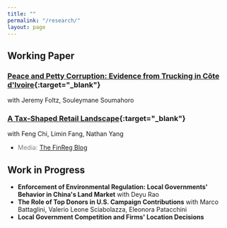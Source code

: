 ```yaml
---
title: ""
permalink: "/research/"
layout: page
---
```


## Working Paper

### [Peace and Petty Corruption: Evidence from Trucking in Côte d'Ivoire](https://papers.ssrn.com/sol3/papers.cfm?abstract_id=4292211){:target="_blank"} 
with Jeremy Foltz, Souleymane Soumahoro

### [A Tax-Shaped Retail Landscape](https://papers.ssrn.com/sol3/papers.cfm?abstract_id=4338974){:target="_blank"} 
with Feng Chi, Limin Fang, Nathan Yang
- <span style="color: gray;">Media: [The FinReg Blog](https://tinyurl.com/pfyfhr4v)</span>

## Work in Progress

- **Enforcement of Environmental Regulation: Local Governments' Behavior in China's Land Market** with Deyu Rao
- **The Role of Top Donors in U.S. Campaign Contributions** with Marco Battaglini, Valerio Leone Sciabolazza, Eleonora Patacchini
- **Local Government Competition and Firms' Location Decisions**
